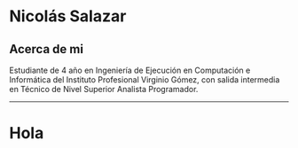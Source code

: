 # Nicolás Salazar

## Acerca de mi

Estudiante de 4 año en Ingeniería de Ejecución en Computación e Informática del Instituto Profesional Virginio Gómez, con salida intermedia en Técnico de Nivel Superior Analista Programador.

---

# Hola